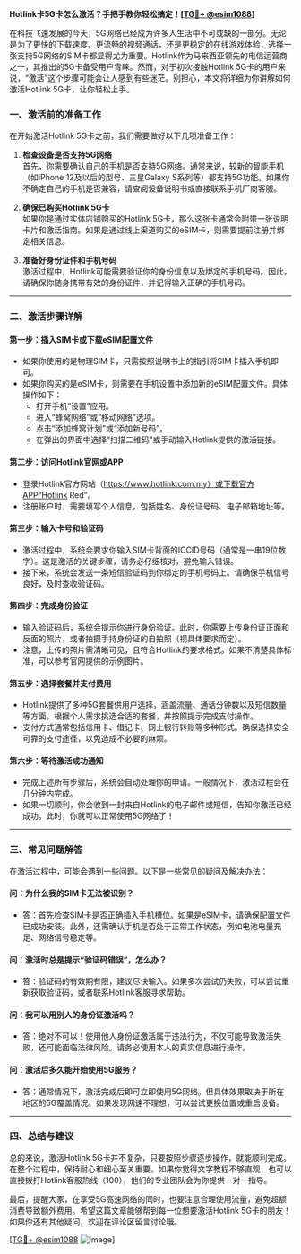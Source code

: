 **Hotlink卡5G卡怎么激活？手把手教你轻松搞定！[[TG💪+ @esim1088](https://t.me/s/esim1088)]**

在科技飞速发展的今天，5G网络已经成为许多人生活中不可或缺的一部分。无论是为了更快的下载速度、更流畅的视频通话，还是更稳定的在线游戏体验，选择一张支持5G网络的SIM卡都显得尤为重要。Hotlink作为马来西亚领先的电信运营商之一，其推出的5G卡备受用户青睐。然而，对于初次接触Hotlink 5G卡的用户来说，“激活”这个步骤可能会让人感到有些迷茫。别担心，本文将详细为你讲解如何激活Hotlink 5G卡，让你轻松上手。

### **一、激活前的准备工作**

在开始激活Hotlink 5G卡之前，我们需要做好以下几项准备工作：

1. **检查设备是否支持5G网络**  
   首先，你需要确认自己的手机是否支持5G网络。通常来说，较新的智能手机（如iPhone 12及以后的型号、三星Galaxy S系列等）都支持5G功能。如果你不确定自己的手机是否兼容，请查阅设备说明书或直接联系手机厂商客服。

2. **确保已购买Hotlink 5G卡**  
   如果你是通过实体店铺购买的Hotlink 5G卡，那么这张卡通常会附带一张说明卡片和激活指南。如果是通过线上渠道购买的eSIM卡，则需要提前注册并绑定相关信息。

3. **准备好身份证件和手机号码**  
   激活过程中，Hotlink可能需要验证你的身份信息以及绑定的手机号码。因此，请确保你随身携带有效的身份证件，并记得输入正确的手机号码。

---

### **二、激活步骤详解**

#### **第一步：插入SIM卡或下载eSIM配置文件**
- 如果你使用的是物理SIM卡，只需按照说明书上的指引将SIM卡插入手机即可。
- 如果你购买的是eSIM卡，则需要在手机设置中添加新的eSIM配置文件。具体操作如下：
  - 打开手机“设置”应用。
  - 进入“蜂窝网络”或“移动网络”选项。
  - 点击“添加蜂窝计划”或“添加新号码”。
  - 在弹出的界面中选择“扫描二维码”或手动输入Hotlink提供的激活链接。

#### **第二步：访问Hotlink官网或APP**
- 登录Hotlink官方网站（https://www.hotlink.com.my）或下载官方APP“Hotlink Red”。
- 注册账户时，需要填写个人信息，包括姓名、身份证号码、电子邮箱地址等。

#### **第三步：输入卡号和验证码**
- 激活过程中，系统会要求你输入SIM卡背面的ICCID号码（通常是一串19位数字）。这是激活的关键步骤，请务必仔细核对，避免输入错误。
- 接下来，系统会发送一条短信验证码到你绑定的手机号码上。请确保手机信号良好，及时查收验证码。

#### **第四步：完成身份验证**
- 输入验证码后，系统会提示你进行身份验证。此时，你需要上传身份证正面和反面的照片，或者拍摄手持身份证的自拍照（视具体要求而定）。
- 注意，上传的照片需清晰可见，且符合Hotlink的要求格式。如果不清楚具体标准，可以参考官网提供的示例图片。

#### **第五步：选择套餐并支付费用**
- Hotlink提供了多种5G套餐供用户选择，涵盖流量、通话分钟数以及短信数量等方面。根据个人需求挑选合适的套餐，并按照提示完成支付操作。
- 支付方式通常包括信用卡、借记卡、网上银行转账等多种形式。确保选择安全可靠的支付途径，以免造成不必要的麻烦。

#### **第六步：等待激活成功通知**
- 完成上述所有步骤后，系统会自动处理你的申请。一般情况下，激活过程会在几分钟内完成。
- 如果一切顺利，你会收到一封来自Hotlink的电子邮件或短信，告知你激活已经成功。此时，你就可以正常使用5G网络了！

---

### **三、常见问题解答**

在激活过程中，可能会遇到一些问题。以下是一些常见的疑问及解决办法：

#### **问：为什么我的SIM卡无法被识别？**
- 答：首先检查SIM卡是否正确插入手机槽位。如果是eSIM卡，请确保配置文件已成功安装。此外，还需确认手机是否处于正常工作状态，例如电池电量充足、网络信号稳定等。

#### **问：激活时总是提示“验证码错误”，怎么办？**
- 答：验证码的有效期有限，建议尽快输入。如果多次尝试仍失败，可以尝试重新获取验证码，或者联系Hotlink客服寻求帮助。

#### **问：我可以用别人的身份证激活吗？**
- 答：绝对不可以！使用他人身份证激活属于违法行为，不仅可能导致激活失败，还可能面临法律风险。请务必使用本人的真实信息进行操作。

#### **问：激活后多久能开始使用5G服务？**
- 答：通常情况下，激活完成后即可立即使用5G网络。但具体效果取决于所在地区的5G覆盖情况。如果发现网速不理想，可以尝试更换位置或重启设备。

---

### **四、总结与建议**

总的来说，激活Hotlink 5G卡并不复杂，只要按照步骤逐步操作，就能顺利完成。在整个过程中，保持耐心和细心至关重要。如果你觉得文字教程不够直观，也可以直接拨打Hotlink客服热线（100），他们的专业团队会为你提供一对一指导。

最后，提醒大家，在享受5G高速网络的同时，也要注意合理使用流量，避免超额消费导致额外费用。希望这篇文章能够帮到每一位想要激活Hotlink 5G卡的朋友！如果你还有其他疑问，欢迎在评论区留言讨论哦。

[[TG💪+ @esim1088](https://t.me/s/esim1088) ![Image](https://i.postimg.cc/4NQfJmqS/Snipaste-2025-05-13-00-14-12.png)]
